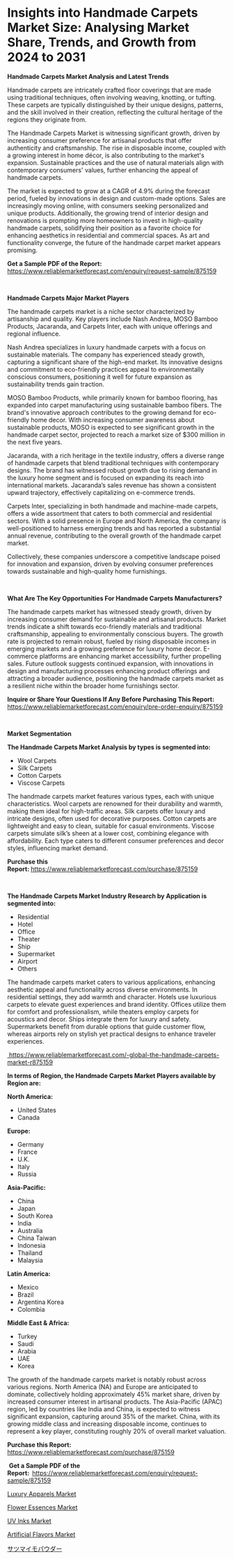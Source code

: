<p><h1>Insights into Handmade Carpets Market Size: Analysing Market Share, Trends, and Growth from 2024 to 2031</h1></p><p><strong>Handmade Carpets Market Analysis and Latest Trends</strong></p>
<p><p>Handmade carpets are intricately crafted floor coverings that are made using traditional techniques, often involving weaving, knotting, or tufting. These carpets are typically distinguished by their unique designs, patterns, and the skill involved in their creation, reflecting the cultural heritage of the regions they originate from. </p><p>The Handmade Carpets Market is witnessing significant growth, driven by increasing consumer preference for artisanal products that offer authenticity and craftsmanship. The rise in disposable income, coupled with a growing interest in home décor, is also contributing to the market's expansion. Sustainable practices and the use of natural materials align with contemporary consumers' values, further enhancing the appeal of handmade carpets.</p><p>The market is expected to grow at a CAGR of 4.9% during the forecast period, fueled by innovations in design and custom-made options. Sales are increasingly moving online, with consumers seeking personalized and unique products. Additionally, the growing trend of interior design and renovations is prompting more homeowners to invest in high-quality handmade carpets, solidifying their position as a favorite choice for enhancing aesthetics in residential and commercial spaces. As art and functionality converge, the future of the handmade carpet market appears promising.</p></p>
<p><strong>Get a Sample PDF of the Report:&nbsp;</strong> <a href="https://www.reliablemarketforecast.com/enquiry/request-sample/875159">https://www.reliablemarketforecast.com/enquiry/request-sample/875159</a></p>
<p>&nbsp;</p>
<p><strong>Handmade Carpets Major Market Players</strong></p>
<p><p>The handmade carpets market is a niche sector characterized by artisanship and quality. Key players include Nash Andrea, MOSO Bamboo Products, Jacaranda, and Carpets Inter, each with unique offerings and regional influence.</p><p>Nash Andrea specializes in luxury handmade carpets with a focus on sustainable materials. The company has experienced steady growth, capturing a significant share of the high-end market. Its innovative designs and commitment to eco-friendly practices appeal to environmentally conscious consumers, positioning it well for future expansion as sustainability trends gain traction.</p><p>MOSO Bamboo Products, while primarily known for bamboo flooring, has expanded into carpet manufacturing using sustainable bamboo fibers. The brand's innovative approach contributes to the growing demand for eco-friendly home decor. With increasing consumer awareness about sustainable products, MOSO is expected to see significant growth in the handmade carpet sector, projected to reach a market size of $300 million in the next five years.</p><p>Jacaranda, with a rich heritage in the textile industry, offers a diverse range of handmade carpets that blend traditional techniques with contemporary designs. The brand has witnessed robust growth due to rising demand in the luxury home segment and is focused on expanding its reach into international markets. Jacaranda’s sales revenue has shown a consistent upward trajectory, effectively capitalizing on e-commerce trends.</p><p>Carpets Inter, specializing in both handmade and machine-made carpets, offers a wide assortment that caters to both commercial and residential sectors. With a solid presence in Europe and North America, the company is well-positioned to harness emerging trends and has reported a substantial annual revenue, contributing to the overall growth of the handmade carpet market.</p><p>Collectively, these companies underscore a competitive landscape poised for innovation and expansion, driven by evolving consumer preferences towards sustainable and high-quality home furnishings.</p></p>
<p>&nbsp;</p>
<p><strong>What Are The Key Opportunities For Handmade Carpets Manufacturers?</strong></p>
<p><p>The handmade carpets market has witnessed steady growth, driven by increasing consumer demand for sustainable and artisanal products. Market trends indicate a shift towards eco-friendly materials and traditional craftsmanship, appealing to environmentally conscious buyers. The growth rate is projected to remain robust, fueled by rising disposable incomes in emerging markets and a growing preference for luxury home decor. E-commerce platforms are enhancing market accessibility, further propelling sales. Future outlook suggests continued expansion, with innovations in design and manufacturing processes enhancing product offerings and attracting a broader audience, positioning the handmade carpets market as a resilient niche within the broader home furnishings sector.</p></p>
<p><strong>Inquire or Share Your Questions If Any Before Purchasing This Report:</strong> <a href="https://www.reliablemarketforecast.com/enquiry/pre-order-enquiry/875159">https://www.reliablemarketforecast.com/enquiry/pre-order-enquiry/875159</a></p>
<p>&nbsp;</p>
<p><strong>Market Segmentation</strong></p>
<p><strong>The Handmade Carpets Market Analysis by types is segmented into:</strong></p>
<p><ul><li>Wool Carpets</li><li>Silk Carpets</li><li>Cotton Carpets</li><li>Viscose Carpets</li></ul></p>
<p><p>The handmade carpets market features various types, each with unique characteristics. Wool carpets are renowned for their durability and warmth, making them ideal for high-traffic areas. Silk carpets offer luxury and intricate designs, often used for decorative purposes. Cotton carpets are lightweight and easy to clean, suitable for casual environments. Viscose carpets simulate silk’s sheen at a lower cost, combining elegance with affordability. Each type caters to different consumer preferences and decor styles, influencing market demand.</p></p>
<p><strong>Purchase this Report:&nbsp;</strong><a href="https://www.reliablemarketforecast.com/purchase/875159">https://www.reliablemarketforecast.com/purchase/875159</a></p>
<p>&nbsp;</p>
<p><strong>The Handmade Carpets Market Industry Research by Application is segmented into:</strong></p>
<p><ul><li>Residential</li><li>Hotel</li><li>Office</li><li>Theater</li><li>Ship</li><li>Supermarket</li><li>Airport</li><li>Others</li></ul></p>
<p><p>The handmade carpets market caters to various applications, enhancing aesthetic appeal and functionality across diverse environments. In residential settings, they add warmth and character. Hotels use luxurious carpets to elevate guest experiences and brand identity. Offices utilize them for comfort and professionalism, while theaters employ carpets for acoustics and decor. Ships integrate them for luxury and safety. Supermarkets benefit from durable options that guide customer flow, whereas airports rely on stylish yet practical designs to enhance traveler experiences.</p></p>
<p><a href="https://www.reliablemarketforecast.com/-global-the-handmade-carpets-market-r875159">&nbsp;https://www.reliablemarketforecast.com/-global-the-handmade-carpets-market-r875159</a></p>
<p><strong>In terms of Region, the Handmade Carpets Market Players available by Region are:</strong></p>
<p>
    <p> <strong> North America: </strong>
        <ul>
            <li>United States</li>
            <li>Canada</li>
        </ul>
        </p> 
    <p> <strong> Europe: </strong>
        <ul>
            <li>Germany</li>
            <li>France</li>
            <li>U.K.</li>
            <li>Italy</li>
            <li>Russia</li>
        </ul>
        </p> 
    <p> <strong> Asia-Pacific: </strong>
        <ul>
            <li>China</li>
            <li>Japan</li>
            <li>South Korea</li>
            <li>India</li>
            <li>Australia</li>
            <li>China Taiwan</li>
            <li>Indonesia</li>
            <li>Thailand</li>
            <li>Malaysia</li>
        </ul>
        </p> 
    <p> <strong> Latin America: </strong>
        <ul>
            <li>Mexico</li>
            <li>Brazil</li>
            <li>Argentina Korea</li>
            <li>Colombia</li>
        </ul>
        </p> 
    <p> <strong> Middle East & Africa: </strong>
        <ul>
            <li>Turkey</li>
            <li>Saudi</li>
            <li>Arabia</li>
            <li>UAE</li>
            <li>Korea</li>
        </ul>
    </p>
    </p>
<p><p>The growth of the handmade carpets market is notably robust across various regions. North America (NA) and Europe are anticipated to dominate, collectively holding approximately 45% market share, driven by increased consumer interest in artisanal products. The Asia-Pacific (APAC) region, led by countries like India and China, is expected to witness significant expansion, capturing around 35% of the market. China, with its growing middle class and increasing disposable income, continues to represent a key player, constituting roughly 20% of overall market valuation.</p></p>
<p><strong>Purchase this Report: </strong><a href="https://www.reliablemarketforecast.com/purchase/875159">https://www.reliablemarketforecast.com/purchase/875159</a></p>
<p>&nbsp;<strong>Get a Sample PDF of the Report:&nbsp;&nbsp;</strong><a href="https://www.reliablemarketforecast.com/enquiry/request-sample/875159">https://www.reliablemarketforecast.com/enquiry/request-sample/875159</a></p>
<p><strong></strong></p>
<p><p><a href="https://www.linkedin.com/pulse/luxury-apparels-market-forecast-global-trends-analysis-from-8u8wf?trackingId=MMua5wUqSVO%2BaGuN0R2Mew%3D%3D">Luxury Apparels Market</a></p><p><a href="https://www.linkedin.com/pulse/future-innovation-global-flower-essences-market-growth-opportunities-1nyze?trackingId=AsK9T1YoT2Wbn4my7GopXA%3D%3D">Flower Essences Market</a></p><p><a href="https://issuu.com/reportprime-2/docs/uv-inks-market-size-2030.pptx_cec78a5864f8bb">UV Inks Market</a></p><p><a href="https://issuu.com/reportprime-2/docs/artificial-flavors-market-size-2030_8c81cc6fe5148a">Artificial Flavors Market</a></p><p><a href="https://medium.com/@uyjtuy6/sweet-potato-powders-market-%E3%81%AE%E3%82%B0%E3%83%AD%E3%83%BC%E3%83%90%E3%83%AB%E5%B8%82%E5%A0%B4%E6%A6%82%E8%A6%81%E3%81%AF-%E4%B8%96%E7%95%8C%E3%81%8A%E3%82%88%E3%81%B3%E4%B8%BB%E8%A6%81%E5%B8%82%E5%A0%B4%E3%81%AB%E3%81%8A%E3%81%91%E3%82%8B%E6%A5%AD%E7%95%8C%E3%81%AB%E5%BD%B1%E9%9F%BF%E3%82%92%E4%B8%8E%E3%81%88%E3%82%8B%E4%B8%BB%E8%A6%81%E3%81%AA%E3%83%88%E3%83%AC%E3%83%B3%E3%83%89%E3%81%AB%E3%81%A4%E3%81%84%E3%81%A6-%E7%8B%AC%E8%87%AA%E3%81%AE%E8%A6%96%E7%82%B9%E3%82%92%E6%8F%90%E4%BE%9B%E3%81%97%E3%81%BE%E3%81%99-c80ed0556f12">サツマイモパウダー</a></p></p>